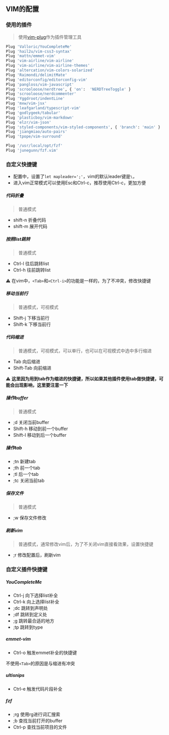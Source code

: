 ## VIM的配置

### 使用的插件

> 使用[vim-plug](https://github.com/junegunn/vim-plug)作为插件管理工具

```sh
Plug 'Valloric/YouCompleteMe'
Plug 'hail2u/vim-css3-syntax'
Plug 'mattn/emmet-vim'
Plug 'vim-airline/vim-airline'
Plug 'vim-airline/vim-airline-themes'
Plug 'altercation/vim-colors-solarized'
Plug 'Raimondi/delimitMate'
Plug 'editorconfig/editorconfig-vim'
Plug 'pangloss/vim-javascript'
Plug 'scrooloose/nerdtree', { 'on':  'NERDTreeToggle' }
Plug 'scrooloose/nerdcommenter'
Plug 'Yggdroot/indentLine'
Plug 'mxw/vim-jsx'
Plug 'leafgarland/typescript-vim'
Plug 'godlygeek/tabular'
Plug 'plasticboy/vim-markdown'
Plug 'elzr/vim-json'
Plug 'styled-components/vim-styled-components', { 'branch': 'main' }
Plug 'jiangmiao/auto-pairs'
Plug 'tpope/vim-surround'

Plug '/usr/local/opt/fzf'
Plug 'junegunn/fzf.vim'
```

### 自定义快捷键

* 配置中，设置了`let mapleader=';'`，vim的默认leader键是`\`，
* 进入vim正常模式可以使用Esc和Ctrl-c，推荐使用Ctrl-c，更加方便

##### 代码折叠

> 普通模式

* shift-n 折叠代码
* shift-m 展开代码

##### 按照list跳转

> 普通模式

* Ctrl-l 往后跳转list
* Ctrl-h 往前跳转list

⚠️ 在vim中，`<Tab>`和`<Ctrl-i>`的功能是一样的，为了不冲突，修改快捷键

##### 移动当前行

> 普通模式，可视模式

* Shift-j 下移当前行
* Shift-k 下移当前行

##### 代码缩进

> 普通模式，可视模式，可以单行，也可以在可视模式中选中多行缩进

* Tab 向后缩进
* Shift-Tab 向前缩进

⚠️ **这里因为用到tab作为缩进的快捷键，所以如果其他插件使用tab做快捷键，可能会出现影响，这里要注意一下**

##### 操作buffer

> 普通模式

* ;d 关闭当前buffer
* Shift-h 移动到前一个buffer
* Shift-l 移动到后一个buffer

##### 操作tab

* ;tn 新建tab
* ;th 前一个tab
* ;tl 后一个tab
* ;tc 关闭当前tab

##### 保存文件

> 普通模式

* ;w 保存文件修改

##### 刷新vim

> 普通模式，通常修改vim后，为了不关闭vim直接看效果，设置快捷键

* ;r 修改配置后，刷新vim

### 自定义插件快捷键

##### YouCompleteMe

* Ctrl-j 向下选择list补全
* Ctrl-k 向上选择list补全
* ;dc 跳转到声明处
* ;df 跳转到定义处
* ;g  跳转最合适的地方
* ;tp 跳转到type

##### emmet-vim

* Ctrl-o 触发emmet补全的快捷键

不使用`<Tab>`的原因是与缩进有冲突

##### ultisnips

* Ctrl-e 触发代码片段补全

##### fzf

* ;rg 使用rg进行词汇搜索
* ;b 查找当前打开的buffer
* Ctrl-p 查找当前项目的文件
